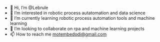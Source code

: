- 👋 Hi, I’m @Lebrule
- 👀 I’m interested in robotic process autatomation and data science
- 🌱 I’m currently learning robotic process automation tools and machine learning
- 💞️ I’m looking to collaborate on rpa and machine learning projects
- 📫 How to reach me motembedodi@gmail.com

<!---
Lebrule/Lebrule is a ✨ special ✨ repository because its `README.md` (this file) appears on your GitHub profile.
You can click the Preview link to take a look at your changes.
--->
